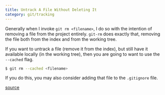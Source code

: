 ```yaml
---
title: Untrack A File Without Deleting It
category: git/tracking
---
```


Generally when I invoke `git rm <filename>`, I do so with the intention of
removing a file from the project entirely. `git-rm` does exactly that,
removing the file both from the index and from the working tree.

If you want to untrack a file (remove it from the index), but still have it
available locally (in the working tree), then you are going to want to use
the `--cached` flag.

```bash
$ git rm --cached <filename>
```

If you do this, you may also consider adding that file to the `.gitignore`
file.

[source](http://stackoverflow.com/questions/15027873/untrack-and-stop-tracking-files-in-git)
